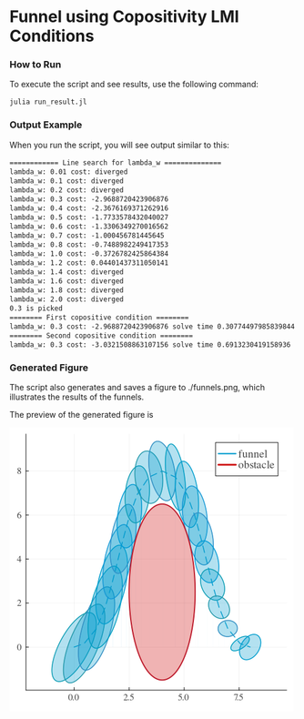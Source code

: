 # Funnel using Copositivity LMI Conditions
###  How to Run
To execute the script and see results, use the following command:
```
julia run_result.jl
```
### Output Example
When you run the script, you will see output similar to this:
```
============ Line search for lambda_w ==============
lambda_w: 0.01 cost: diverged
lambda_w: 0.1 cost: diverged
lambda_w: 0.2 cost: diverged
lambda_w: 0.3 cost: -2.9688720423906876
lambda_w: 0.4 cost: -2.3676169371262916
lambda_w: 0.5 cost: -1.7733578432040027
lambda_w: 0.6 cost: -1.3306349270016562
lambda_w: 0.7 cost: -1.000456781445645
lambda_w: 0.8 cost: -0.7488982249417353
lambda_w: 1.0 cost: -0.3726782425864384
lambda_w: 1.2 cost: 0.04401437311050141
lambda_w: 1.4 cost: diverged
lambda_w: 1.6 cost: diverged
lambda_w: 1.8 cost: diverged
lambda_w: 2.0 cost: diverged
0.3 is picked
======== First copositive condition ========
lambda_w: 0.3 cost: -2.9688720423906876 solve time 0.30774497985839844
======== Second copositive condition ========
lambda_w: 0.3 cost: -3.0321508863107156 solve time 0.6913230419158936
```
### Generated Figure
The script also generates and saves a figure to ./funnels.png, which illustrates the results of the funnels.

The preview of the generated figure is

![Funnel Figure](./funnels.png)


